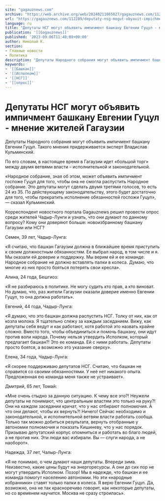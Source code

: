 ```yaml
---
site: "gagauznews.com"
archive: "https://web.archive.org/web/20240211065027/gagauznews.com/112289/deputaty-nsg-mogut-obyavit-impichment-bashkanu-evgenii-gutsul.html"
url: "https://gagauznews.com/112289/deputaty-nsg-mogut-obyavit-impichment-bashkanu-evgenii-gutsul.html"
language: ru
title: "Депутаты НСГ могут объявить импичмент башкану Евгении Гуцул - мнение жителей Гагаузии"
publication: '[[Gagauznews]]'
published: '2023-09-06T11:40:09+00:00'
author: Николай К.
section:
- Главные новости
- Политика
description: "Депутаты Народного собрания могут объявить импичмент башкану Евгении Гуцул. Такого мнения придерживается эксперт Владислав Кульминский. По его словам, в настоящее время в Гагаузии идет «большой торг» между двумя ветвями власти – исполнительной и законодательной. «Народное собрание, зная об этом, может объявить импичмент госпоже Гуцул для того, чтобы она не смогла распустить Народное собрание. Это депутаты могут сделать двумя третями голосов, то есть 24 из 35. По действующему законодательству, этого будет достаточно для того, чтобы прекратить исполнение обязанностей госпожи Гуцул», — сказал Кульминский. Корреспондент новостного портала Gagauznews решил провести опрос среди жителей Чадыр-Лунги и узнать, что они думают по данному вопросу? […]"
keywords:
- '[[Башкан]]'
- '[[Исполком]]'
- '[[НСГ]]'
- '[[опрос]]'
---
```


# Депутаты НСГ могут объявить импичмент башкану Евгении Гуцул - мнение жителей Гагаузии

Депутаты Народного собрания могут объявить импичмент башкану Евгении Гуцул. Такого мнения придерживается эксперт Владислав Кульминский.

По его словам, в настоящее время в Гагаузии идет «большой торг» между двумя ветвями власти – исполнительной и законодательной.

«Народное собрание, зная об этом, может объявить импичмент госпоже Гуцул для того, чтобы она не смогла распустить Народное собрание. Это депутаты могут сделать двумя третями голосов, то есть 24 из 35. По действующему законодательству, этого будет достаточно для того, чтобы прекратить исполнение обязанностей госпожи Гуцул», — сказал Кульминский.

Корреспондент новостного портала Gagauznews решил провести опрос среди жителей Чадыр-Лунги и узнать, что они думают по данному вопросу? Кому они доверяют больше: новоизбранному башкану Гагаузии или НСГ?

Семен, 39 лет, Чадыр-Лунга:

«Я считаю, что башкан Гагаузии должна в ближайшее время приступить к своим должностным обязанностям. Ее выбрал народ, в том числе и я. Мы оказали ей доверие и поддержку. Мы верим ей и ее команде. Народное собрание не должно вставлять палки в колеса. Думаю, что многие из них просто бояться потерять свои кресла».

Алина, 24 года, Бешгиоз:

«Я не разбираюсь в политике. Не могу судить кто прав, а кто виноват. Но думаю, что, раз жители Гагаузии оказали доверие именно Евгении Гуцул, то она должна работать».

Евгений, 44 года, Чадыр-Лунга:

«Я думаю, что это башкан должна распустить НСГ. Толку от них, как от козла молока. Я тщательно слежу за каждым заседанием. Вижу, как депутаты себя ведут и как работают, хотя работой это назвать крайне сложно. Вместо того, чтобы объединиться и помочь башкану, они идут против воли народа. Почему нельзя утвердить Исполком, который предлагает башкан?! Это ее команда. Ей с ними работать. Депутаты просто боятся, а возможно это указание сверху».

Елена, 34 года, Чадыр-Лунга:

«Я скорее поддерживаю депутатов НСГ. Считаю, что башкан не справится со своими обязанностями. У неё нет никакого опыта. Предложенная ею команда меня также не устраивает».

Дмитрий, 65 лет, Томай:

«Мне очень стыдно за данную ситуацию. К чему все это?! Неужели депутаты не понимают, что центральным властям это только на руку?! Они на каждом заседании кричат, что у нас отбирают полномочия. А что они делают, чтобы их вернуть?! Ничего! Сейчас необходимо и законодательной, и исполнительной ветвям власти работать сообща. Только так можно добиться результата, вернуть отобранные у автономии полномочия и показать Кишиневу, что у нас порядок. Призываю депутатский корпус опомниться и работать во благо людей, а не против них. Эти люди вас избирали. Вы — слуги народа, а не наоборот».

Надежда, 37 лет, Чалыр-Лунга:

«Я не понимаю, о чем думают наши депутаты. Впереди зима. Неизвестно, какие цены будут на энергоресурсы. А они до сих пор не могут утвердить Исполком. Позор! Мы в надежде, что башкан и ее команда помогут населению автономии. Но эти «народные избранники» ставят только палки в колеса. Я верю Евгении Гуцул. Да, возможно, она не так красноречиво говорит, как некоторые депутаты, но со временем научится. Москва не сразу строилась».